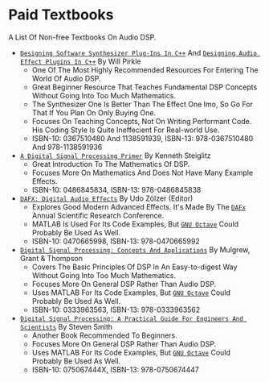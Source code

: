 # Paid Textbooks

A List Of Non-free Textbooks On Audio DSP.

- [`Designing Software Synthesizer Plug-Ins In C++`] And [`Designing Audio Effect Plugins In C++`] By Will Pirkle
  - One Of The Most Highly Recommended Resources For Entering The World Of Audio DSP.
  - Great Beginner Resource That Teaches Fundamental DSP Concepts Without Going Into Too Much Mathematics.
  - The Synthesizer One Is Better Than The Effect One Imo, So Go For That If You Plan On Only Buying One.
  - Focuses On Teaching Concepts, Not On Writing Performant Code. His Coding Style Is Quite Ineffecient For Real-world Use.
  - ISBN-10: 0367510480 And 1138591939, ISBN-13: 978-0367510480 And 978-1138591936
- [`A Digital Signal Processing Primer`] By Kenneth Steiglitz
  - Great Introduction To The Mathematics Of DSP.
  - Focuses More On Mathematics And Does Not Have Many Example Effects.
  - ISBN-10: 0486845834, ISBN-13: 978-0486845838
- [`DAFX: Digital Audio Effects`] By Udo Zölzer (Editor)
  - Explores Good Modern Advanced Effects. It's Made By The [`DAFx`] Annual Scientific Research Conference.
  - MATLAB Is Used For Its Code Examples, But [`GNU Octave`] Could Probably Be Used As Well.
  - ISBN-10: 0470665998, ISBN-13: 978-0470665992
- [`Digital Signal Processing: Concepts And Applications`] By Mulgrew, Grant & Thompson
  - Covers The Basic Principles Of DSP In An Easy-to-digest Way Without Going Into Too Much Mathematics.
  - Focuses More On General DSP Rather Than Audio DSP.
  - Uses MATLAB For Its Code Examples, But [`GNU Octave`] Could Probably Be Used As Well.
  - ISBN-10: 0333963563, ISBN-13: 978-0333963562
- [`Digital Signal Processing: A Practical Guide For Engineers And Scientists`] By Steven Smith
  - Another Book Recommended To Beginners.
  - Focuses More On General DSP Rather Than Audio DSP.
  - Uses MATLAB For Its Code Examples, But [`GNU Octave`] Could Probably Be Used As Well.
  - ISBN-10: 075067444X, ISBN-13: 978-0750674447

[`Designing Software Synthesizer Plug-Ins In C++`]: Https://www.amazon.com/Designing-Software-Synthesizer-Plug-Ins-Audio/dp/0367510480
[`Designing Audio Effect Plugins In C++`]: Https://www.amazon.com/Designing-Audio-Effect-Plugins-C/dp/1138591939
[`A Digital Signal Processing Primer`]: Https://www.amazon.com/Digital-Signal-Processing-Primer-Applications/dp/0486845834
[`DAFX: Digital Audio Effects`]: Https://www.amazon.com/DAFX-Digital-Effects-Udo-Z%C3%B6lzer/dp/0470665998
[`DAFx`]: Http://www.dafx.de/
[`GNU Octave`]: Https://www.gnu.org/software/octave/index
[`Digital Signal Processing: Concepts And Applications`]: Https://www.amazon.com/Digital-Signal-Processing-Concepts-Applications/dp/0333963563
[`Digital Signal Processing: A Practical Guide For Engineers And Scientists`]: Https://www.amazon.com/Digital-Signal-Processing-Practical-Scientists/dp/075067444X
